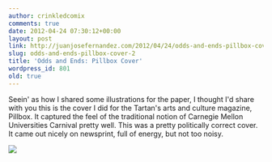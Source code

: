 ```yaml
---
author: crinkledcomix
comments: true
date: 2012-04-24 07:30:12+00:00
layout: post
link: http://juanjosefernandez.com/2012/04/24/odds-and-ends-pillbox-cover-2/
slug: odds-and-ends-pillbox-cover-2
title: 'Odds and Ends: Pillbox Cover'
wordpress_id: 801
old: true
---
```


Seein' as how I shared some illustrations for the paper, I thought I'd share with you this is the cover I did for the Tartan's arts and culture magazine, Pillbox. It captured the feel of the traditional notion of Carnegie Mellon Universities Carnival pretty well. This was a pretty politically correct cover. It came out nicely on newsprint, full of energy, but not too noisy.

[![](http://fernandezjuanjose.files.wordpress.com/2012/04/b01.jpg)](http://fernandezjuanjose.files.wordpress.com/2012/04/b01.jpg)
